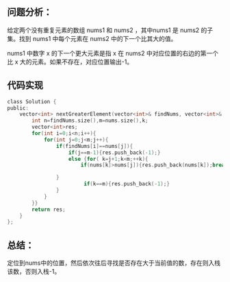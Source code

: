 ## 问题分析：
给定两个没有重复元素的数组 nums1 和 nums2 ，其中nums1 是 nums2 的子集。找到 nums1 中每个元素在 nums2 中的下一个比其大的值。

nums1 中数字 x 的下一个更大元素是指 x 在 nums2 中对应位置的右边的第一个比 x 大的元素。如果不存在，对应位置输出-1。

## 代码实现
```c
class Solution {
public:
    vector<int> nextGreaterElement(vector<int>& findNums, vector<int>& nums) {
        int n=findNums.size(),m=nums.size(),k;
        vector<int>res;
        for(int i=0;i<n;i++){
            for(int j=0;j<m;j++){
                if(findNums[i]==nums[j]){
                    if(j==m-1){res.push_back(-1);}
                    else {for( k=j+1;k<m;++k){
                        if(nums[k]>nums[j]){res.push_back(nums[k]);break;}

                }
                         if(k==m){res.push_back(-1);}
                }
            }
        }}
        return res;
    }
};
```
## 总结：
定位到nums中的位置，然后依次往后寻找是否存在大于当前值的数，存在则入栈该数，否则入栈-1。

